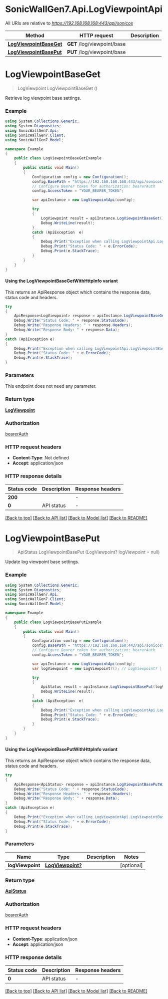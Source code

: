 # SonicWallGen7.Api.LogViewpointApi

All URIs are relative to *https://192.168.168.168:443/api/sonicos*

| Method | HTTP request | Description |
|--------|--------------|-------------|
| [**LogViewpointBaseGet**](LogViewpointApi.md#logviewpointbaseget) | **GET** /log/viewpoint/base |  |
| [**LogViewpointBasePut**](LogViewpointApi.md#logviewpointbaseput) | **PUT** /log/viewpoint/base |  |

<a id="logviewpointbaseget"></a>
# **LogViewpointBaseGet**
> LogViewpoint LogViewpointBaseGet ()



Retrieve log viewpoint base settings.

### Example
```csharp
using System.Collections.Generic;
using System.Diagnostics;
using SonicWallGen7.Api;
using SonicWallGen7.Client;
using SonicWallGen7.Model;

namespace Example
{
    public class LogViewpointBaseGetExample
    {
        public static void Main()
        {
            Configuration config = new Configuration();
            config.BasePath = "https://192.168.168.168:443/api/sonicos";
            // Configure Bearer token for authorization: bearerAuth
            config.AccessToken = "YOUR_BEARER_TOKEN";

            var apiInstance = new LogViewpointApi(config);

            try
            {
                LogViewpoint result = apiInstance.LogViewpointBaseGet();
                Debug.WriteLine(result);
            }
            catch (ApiException  e)
            {
                Debug.Print("Exception when calling LogViewpointApi.LogViewpointBaseGet: " + e.Message);
                Debug.Print("Status Code: " + e.ErrorCode);
                Debug.Print(e.StackTrace);
            }
        }
    }
}
```

#### Using the LogViewpointBaseGetWithHttpInfo variant
This returns an ApiResponse object which contains the response data, status code and headers.

```csharp
try
{
    ApiResponse<LogViewpoint> response = apiInstance.LogViewpointBaseGetWithHttpInfo();
    Debug.Write("Status Code: " + response.StatusCode);
    Debug.Write("Response Headers: " + response.Headers);
    Debug.Write("Response Body: " + response.Data);
}
catch (ApiException e)
{
    Debug.Print("Exception when calling LogViewpointApi.LogViewpointBaseGetWithHttpInfo: " + e.Message);
    Debug.Print("Status Code: " + e.ErrorCode);
    Debug.Print(e.StackTrace);
}
```

### Parameters
This endpoint does not need any parameter.
### Return type

[**LogViewpoint**](LogViewpoint.md)

### Authorization

[bearerAuth](../README.md#bearerAuth)

### HTTP request headers

 - **Content-Type**: Not defined
 - **Accept**: application/json


### HTTP response details
| Status code | Description | Response headers |
|-------------|-------------|------------------|
| **200** |  |  -  |
| **0** | API status |  -  |

[[Back to top]](#) [[Back to API list]](../README.md#documentation-for-api-endpoints) [[Back to Model list]](../README.md#documentation-for-models) [[Back to README]](../README.md)

<a id="logviewpointbaseput"></a>
# **LogViewpointBasePut**
> ApiStatus LogViewpointBasePut (LogViewpoint? logViewpoint = null)



Update log viewpoint base settings.

### Example
```csharp
using System.Collections.Generic;
using System.Diagnostics;
using SonicWallGen7.Api;
using SonicWallGen7.Client;
using SonicWallGen7.Model;

namespace Example
{
    public class LogViewpointBasePutExample
    {
        public static void Main()
        {
            Configuration config = new Configuration();
            config.BasePath = "https://192.168.168.168:443/api/sonicos";
            // Configure Bearer token for authorization: bearerAuth
            config.AccessToken = "YOUR_BEARER_TOKEN";

            var apiInstance = new LogViewpointApi(config);
            var logViewpoint = new LogViewpoint?(); // LogViewpoint? |  (optional) 

            try
            {
                ApiStatus result = apiInstance.LogViewpointBasePut(logViewpoint);
                Debug.WriteLine(result);
            }
            catch (ApiException  e)
            {
                Debug.Print("Exception when calling LogViewpointApi.LogViewpointBasePut: " + e.Message);
                Debug.Print("Status Code: " + e.ErrorCode);
                Debug.Print(e.StackTrace);
            }
        }
    }
}
```

#### Using the LogViewpointBasePutWithHttpInfo variant
This returns an ApiResponse object which contains the response data, status code and headers.

```csharp
try
{
    ApiResponse<ApiStatus> response = apiInstance.LogViewpointBasePutWithHttpInfo(logViewpoint);
    Debug.Write("Status Code: " + response.StatusCode);
    Debug.Write("Response Headers: " + response.Headers);
    Debug.Write("Response Body: " + response.Data);
}
catch (ApiException e)
{
    Debug.Print("Exception when calling LogViewpointApi.LogViewpointBasePutWithHttpInfo: " + e.Message);
    Debug.Print("Status Code: " + e.ErrorCode);
    Debug.Print(e.StackTrace);
}
```

### Parameters

| Name | Type | Description | Notes |
|------|------|-------------|-------|
| **logViewpoint** | [**LogViewpoint?**](LogViewpoint?.md) |  | [optional]  |

### Return type

[**ApiStatus**](ApiStatus.md)

### Authorization

[bearerAuth](../README.md#bearerAuth)

### HTTP request headers

 - **Content-Type**: application/json
 - **Accept**: application/json


### HTTP response details
| Status code | Description | Response headers |
|-------------|-------------|------------------|
| **0** | API status |  -  |

[[Back to top]](#) [[Back to API list]](../README.md#documentation-for-api-endpoints) [[Back to Model list]](../README.md#documentation-for-models) [[Back to README]](../README.md)

